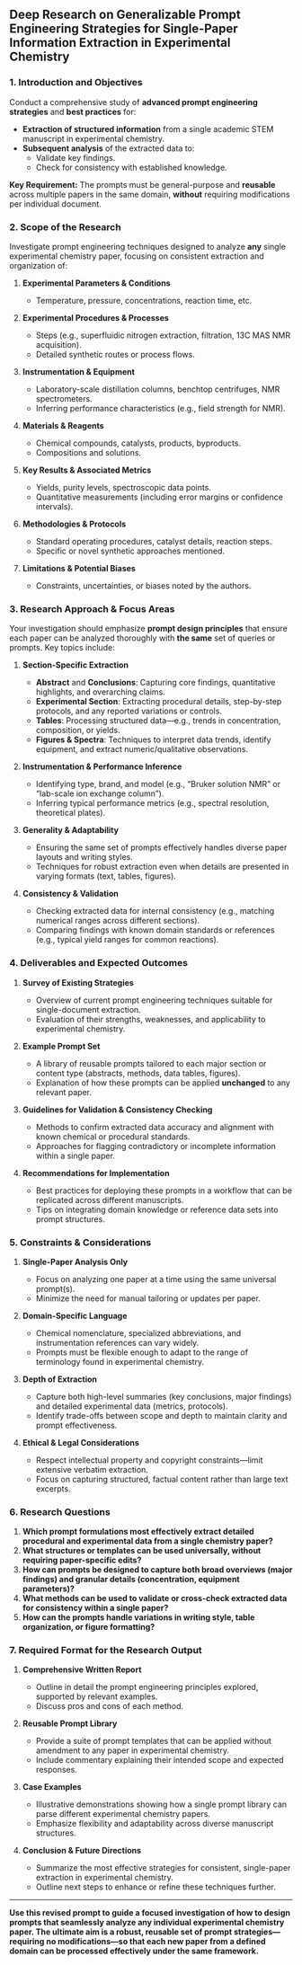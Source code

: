 ## **Deep Research on Generalizable Prompt Engineering Strategies for Single-Paper Information Extraction in Experimental Chemistry**

### **1. Introduction and Objectives**

Conduct a comprehensive study of **advanced prompt engineering strategies** and **best practices** for:
- **Extraction of structured information** from a single academic STEM manuscript in experimental chemistry.
- **Subsequent analysis** of the extracted data to:
  - Validate key findings.
  - Check for consistency with established knowledge.

**Key Requirement:** The prompts must be general-purpose and **reusable** across multiple papers in the same domain, **without** requiring modifications per individual document.

### **2. Scope of the Research**

Investigate prompt engineering techniques designed to analyze **any** single experimental chemistry paper, focusing on consistent extraction and organization of:

1. **Experimental Parameters & Conditions**  
   - Temperature, pressure, concentrations, reaction time, etc.

2. **Experimental Procedures & Processes**  
   - Steps (e.g., superfluidic nitrogen extraction, filtration, 13C MAS NMR acquisition).
   - Detailed synthetic routes or process flows.

3. **Instrumentation & Equipment**  
   - Laboratory-scale distillation columns, benchtop centrifuges, NMR spectrometers.  
   - Inferring performance characteristics (e.g., field strength for NMR).

4. **Materials & Reagents**  
   - Chemical compounds, catalysts, products, byproducts.  
   - Compositions and solutions.

5. **Key Results & Associated Metrics**  
   - Yields, purity levels, spectroscopic data points.  
   - Quantitative measurements (including error margins or confidence intervals).

6. **Methodologies & Protocols**  
   - Standard operating procedures, catalyst details, reaction steps.  
   - Specific or novel synthetic approaches mentioned.

7. **Limitations & Potential Biases**  
   - Constraints, uncertainties, or biases noted by the authors.

### **3. Research Approach & Focus Areas**

Your investigation should emphasize **prompt design principles** that ensure each paper can be analyzed thoroughly with **the same** set of queries or prompts. Key topics include:

1. **Section-Specific Extraction**  
   - **Abstract** and **Conclusions**: Capturing core findings, quantitative highlights, and overarching claims.  
   - **Experimental Section**: Extracting procedural details, step-by-step protocols, and any reported variations or controls.  
   - **Tables**: Processing structured data—e.g., trends in concentration, composition, or yields.  
   - **Figures & Spectra**: Techniques to interpret data trends, identify equipment, and extract numeric/qualitative observations.

2. **Instrumentation & Performance Inference**  
   - Identifying type, brand, and model (e.g., “Bruker solution NMR” or “lab-scale ion exchange column”).  
   - Inferring typical performance metrics (e.g., spectral resolution, theoretical plates).

3. **Generality & Adaptability**  
   - Ensuring the same set of prompts effectively handles diverse paper layouts and writing styles.  
   - Techniques for robust extraction even when details are presented in varying formats (text, tables, figures).

4. **Consistency & Validation**  
   - Checking extracted data for internal consistency (e.g., matching numerical ranges across different sections).  
   - Comparing findings with known domain standards or references (e.g., typical yield ranges for common reactions).

### **4. Deliverables and Expected Outcomes**

1. **Survey of Existing Strategies**  
   - Overview of current prompt engineering techniques suitable for single-document extraction.  
   - Evaluation of their strengths, weaknesses, and applicability to experimental chemistry.

2. **Example Prompt Set**  
   - A library of reusable prompts tailored to each major section or content type (abstracts, methods, data tables, figures).  
   - Explanation of how these prompts can be applied **unchanged** to any relevant paper.

3. **Guidelines for Validation & Consistency Checking**  
   - Methods to confirm extracted data accuracy and alignment with known chemical or procedural standards.  
   - Approaches for flagging contradictory or incomplete information within a single paper.

4. **Recommendations for Implementation**  
   - Best practices for deploying these prompts in a workflow that can be replicated across different manuscripts.  
   - Tips on integrating domain knowledge or reference data sets into prompt structures.

### **5. Constraints & Considerations**

1. **Single-Paper Analysis Only**  
   - Focus on analyzing one paper at a time using the same universal prompt(s).  
   - Minimize the need for manual tailoring or updates per paper.

2. **Domain-Specific Language**  
   - Chemical nomenclature, specialized abbreviations, and instrumentation references can vary widely.  
   - Prompts must be flexible enough to adapt to the range of terminology found in experimental chemistry.

3. **Depth of Extraction**  
   - Capture both high-level summaries (key conclusions, major findings) and detailed experimental data (metrics, protocols).  
   - Identify trade-offs between scope and depth to maintain clarity and prompt effectiveness.

4. **Ethical & Legal Considerations**  
   - Respect intellectual property and copyright constraints—limit extensive verbatim extraction.  
   - Focus on capturing structured, factual content rather than large text excerpts.

### **6. Research Questions**

1. **Which prompt formulations most effectively extract detailed procedural and experimental data from a single chemistry paper?**  
2. **What structures or templates can be used universally, without requiring paper-specific edits?**  
3. **How can prompts be designed to capture both broad overviews (major findings) and granular details (concentration, equipment parameters)?**  
4. **What methods can be used to validate or cross-check extracted data for consistency within a single paper?**  
5. **How can the prompts handle variations in writing style, table organization, or figure formatting?**

### **7. Required Format for the Research Output**

1. **Comprehensive Written Report**  
   - Outline in detail the prompt engineering principles explored, supported by relevant examples.  
   - Discuss pros and cons of each method.

2. **Reusable Prompt Library**  
   - Provide a suite of prompt templates that can be applied without amendment to any paper in experimental chemistry.  
   - Include commentary explaining their intended scope and expected responses.

3. **Case Examples**  
   - Illustrative demonstrations showing how a single prompt library can parse different experimental chemistry papers.  
   - Emphasize flexibility and adaptability across diverse manuscript structures.

4. **Conclusion & Future Directions**  
   - Summarize the most effective strategies for consistent, single-paper extraction in experimental chemistry.  
   - Outline next steps to enhance or refine these techniques further.

---

**Use this revised prompt to guide a focused investigation of how to design prompts that seamlessly analyze any individual experimental chemistry paper. The ultimate aim is a robust, reusable set of prompt strategies—requiring no modifications—so that each new paper from a defined domain can be processed effectively under the same framework.**